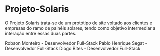 # Projeto-Solaris

O Projeto Solaris trata-se de um protótipo de site voltado aos clientes e empresas do ramo de painéis solares, tendo como objetivo intermediar a interação entre essas duas partes.

Robson Monteiro - Desenvolvedor Full-Stack
Pablo Henrique Segat - Desenvolvedor Full-Stack
Diogo Bites - Desenvolvedor Full-Stack



